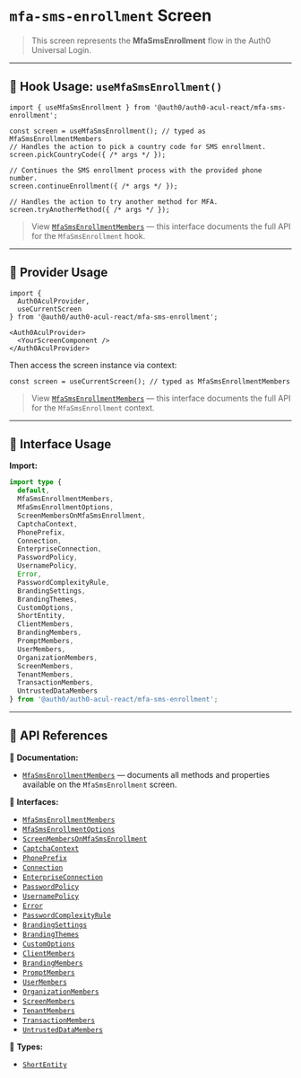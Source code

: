 # `mfa-sms-enrollment` Screen

> This screen represents the **MfaSmsEnrollment** flow in the Auth0 Universal Login.

---

## 🔹 Hook Usage: `useMfaSmsEnrollment()`

```tsx
import { useMfaSmsEnrollment } from '@auth0/auth0-acul-react/mfa-sms-enrollment';

const screen = useMfaSmsEnrollment(); // typed as MfaSmsEnrollmentMembers
// Handles the action to pick a country code for SMS enrollment.
screen.pickCountryCode({ /* args */ });

// Continues the SMS enrollment process with the provided phone number.
screen.continueEnrollment({ /* args */ });

// Handles the action to try another method for MFA.
screen.tryAnotherMethod({ /* args */ });
```

> View [`MfaSmsEnrollmentMembers`](https://auth0.github.io/universal-login/interfaces/Classes.MfaSmsEnrollmentMembers.html) — this interface documents the full API for the `MfaSmsEnrollment` hook.

---

## 🔹 Provider Usage

```tsx
import {
  Auth0AculProvider,
  useCurrentScreen
} from '@auth0/auth0-acul-react/mfa-sms-enrollment';

<Auth0AculProvider>
  <YourScreenComponent />
</Auth0AculProvider>
```

Then access the screen instance via context:

```tsx
const screen = useCurrentScreen(); // typed as MfaSmsEnrollmentMembers
```

> View [`MfaSmsEnrollmentMembers`](https://auth0.github.io/universal-login/interfaces/Classes.MfaSmsEnrollmentMembers.html) — this interface documents the full API for the `MfaSmsEnrollment` context.

---

## 🔹 Interface Usage

**Import:**

```ts
import type {
  default,
  MfaSmsEnrollmentMembers,
  MfaSmsEnrollmentOptions,
  ScreenMembersOnMfaSmsEnrollment,
  CaptchaContext,
  PhonePrefix,
  Connection,
  EnterpriseConnection,
  PasswordPolicy,
  UsernamePolicy,
  Error,
  PasswordComplexityRule,
  BrandingSettings,
  BrandingThemes,
  CustomOptions,
  ShortEntity,
  ClientMembers,
  BrandingMembers,
  PromptMembers,
  UserMembers,
  OrganizationMembers,
  ScreenMembers,
  TenantMembers,
  TransactionMembers,
  UntrustedDataMembers
} from '@auth0/auth0-acul-react/mfa-sms-enrollment';
```

---

## 🔸 API References

📝 **Documentation:**  
- [`MfaSmsEnrollmentMembers`](https://auth0.github.io/universal-login/interfaces/Classes.MfaSmsEnrollmentMembers.html) — documents all methods and properties available on the `MfaSmsEnrollment` screen.

📃 **Interfaces:**
- [`MfaSmsEnrollmentMembers`](https://auth0.github.io/universal-login/interfaces/Classes.MfaSmsEnrollmentMembers.html)
- [`MfaSmsEnrollmentOptions`](https://auth0.github.io/universal-login/interfaces/Classes.MfaSmsEnrollmentOptions.html)
- [`ScreenMembersOnMfaSmsEnrollment`](https://auth0.github.io/universal-login/interfaces/Classes.ScreenMembersOnMfaSmsEnrollment.html)
- [`CaptchaContext`](https://auth0.github.io/universal-login/interfaces/Classes.CaptchaContext.html)
- [`PhonePrefix`](https://auth0.github.io/universal-login/interfaces/Classes.PhonePrefix.html)
- [`Connection`](https://auth0.github.io/universal-login/interfaces/Classes.Connection.html)
- [`EnterpriseConnection`](https://auth0.github.io/universal-login/interfaces/Classes.EnterpriseConnection.html)
- [`PasswordPolicy`](https://auth0.github.io/universal-login/interfaces/Classes.PasswordPolicy.html)
- [`UsernamePolicy`](https://auth0.github.io/universal-login/interfaces/Classes.UsernamePolicy.html)
- [`Error`](https://auth0.github.io/universal-login/interfaces/Classes.Error.html)
- [`PasswordComplexityRule`](https://auth0.github.io/universal-login/interfaces/Classes.PasswordComplexityRule.html)
- [`BrandingSettings`](https://auth0.github.io/universal-login/interfaces/Classes.BrandingSettings.html)
- [`BrandingThemes`](https://auth0.github.io/universal-login/interfaces/Classes.BrandingThemes.html)
- [`CustomOptions`](https://auth0.github.io/universal-login/interfaces/Classes.CustomOptions.html)
- [`ClientMembers`](https://auth0.github.io/universal-login/interfaces/Classes.ClientMembers.html)
- [`BrandingMembers`](https://auth0.github.io/universal-login/interfaces/Classes.BrandingMembers.html)
- [`PromptMembers`](https://auth0.github.io/universal-login/interfaces/Classes.PromptMembers.html)
- [`UserMembers`](https://auth0.github.io/universal-login/interfaces/Classes.UserMembers.html)
- [`OrganizationMembers`](https://auth0.github.io/universal-login/interfaces/Classes.OrganizationMembers.html)
- [`ScreenMembers`](https://auth0.github.io/universal-login/interfaces/Classes.ScreenMembers.html)
- [`TenantMembers`](https://auth0.github.io/universal-login/interfaces/Classes.TenantMembers.html)
- [`TransactionMembers`](https://auth0.github.io/universal-login/interfaces/Classes.TransactionMembers.html)
- [`UntrustedDataMembers`](https://auth0.github.io/universal-login/interfaces/Classes.UntrustedDataMembers.html)


📃 **Types:**
- [`ShortEntity`](https://auth0.github.io/universal-login/types/Classes.ShortEntity.html)
